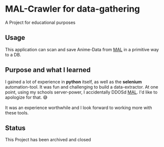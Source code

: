 # MAL-Crawler for data-gathering
A Project for educational purposes

## Usage

This application can scan and save Anime-Data from [MAL](https://myanimelist.net/) in a primitive way to a DB.

## Purpose and what I learned

I gained a lot of experience in **python** itself, as well as the **selenium** automation-tool. It was fun and challenging to build a data-extractor. 
At one point, using my schools server-power, I accidentally DDOSd [MAL](https://myanimelist.net/). I'd like to apologize for that. 😅<br/><br/>
It was an experience worthwhile and I look forward to working more with these tools.

## Status

This Project has been archived and closed

